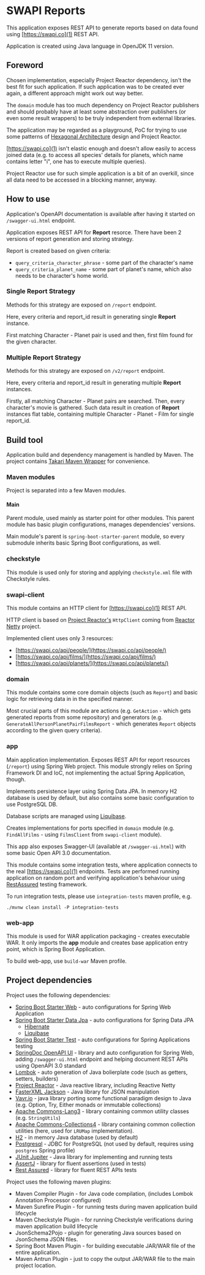 # SWAPI Reports

This application exposes REST API to generate reports based on data found using 
[https://swapi.co](1) REST API.

Application is created using Java language in OpenJDK 11 version.

## Foreword

Chosen implementation, especially Project Reactor dependency, isn't the best fit 
for such application.
If such application was to be created ever again, a different approach might work out way better.

The `domain` module has too much dependency on Project Reactor publishers and should probably
have at least some abstraction over publishers (or even some result wrappers) to be truly
independent from external libraries.

The application may be regarded as a playground, PoC for trying to use some 
patterns of [Hexagonal Architecture](7) design and Project Reactor.

[https://swapi.co](1) isn't elastic enough and doesn't allow easily to access joined data 
(e.g. to access all species' details for planets, which name contains letter "i", 
one has to execute multiple queries).

Project Reactor use for such simple application is a bit of an overkill, since all data
need to be accessed in a blocking manner, anyway.


## How to use

Application's OpenAPI documentation is available after having it started 
on `/swagger-ui.html` endpoint.

Application exposes REST API for **Report** resorce. There have been 2 versions of report 
generation and storing strategy.

Report is created based on given criteria:
* `query_criteria_character_phrase` - some part of the character's name
* `query_criteria_planet_name` - some part of planet's name, which also needs 
to be character's home world.

### Single Report Strategy

Methods for this strategy are exposed on `/report` endpoint.

Here, every criteria and report_id result in generating single **Report** instance.

First matching Character - Planet pair is used and then, first film found 
for the given character.

### Multiple Report Strategy

Methods for this strategy are exposed on `/v2/report` endpoint.

Here, every criteria and report_id result in generating multiple **Report** instances.

Firstly, all matching Character - Planet pairs are searched.
Then, every character's movie is gathered.
Such data result in creation of **Report** instances flat table, containing multiple 
Character - Planet - Film for single report_id. 

## Build tool

Application build and dependency management is handled by Maven. 
The project contains [Takari Maven Wrapper](2) for convenience.

### Maven modules
Project is separated into a few Maven modules.

#### Main
Parent module, used mainly as starter point for other modules. This parent module has basic
plugin configurations, manages dependencies' versions.

Main module's parent is `spring-boot-starter-parent` module, so every submodule inherits basic
Spring Boot configurations, as well.

### checkstyle
This module is used only for storing and applying `checkstyle.xml` file with Checkstyle rules.

### swapi-client
This module contains an HTTP client for [https://swapi.co](1) REST API.

HTTP client is based on [Project Reactor's](3) `HttpClient` coming from [Reactor Netty](4) project.

Implemented client uses only 3 resources:
 * [https://swapi.co/api/people/](https://swapi.co/api/people/)
 * [https://swapi.co/api/films/](https://swapi.co/api/films/)
 * [https://swapi.co/api/planets/](https://swapi.co/api/planets/)

### domain
This module contains some core domain objects (such as `Report`) and basic logic for retrieving 
data in in the specified manner.

Most crucial parts of this module are actions (e.g. `GetAction` - which gets generated reports from
some repository) and generators (e.g. `GenerateAllPersonPlanetPairFilmsReport` - which generates
`Report` objects according to the given query criteria).

### app
Main application implementation.
Exposes REST API for report resources (`/report`) using Spring Web project.
This module strongly relies on Spring Framework DI and IoC, not implementing the actual 
Spring Application, though.

Implements persistence layer using Spring Data JPA. In memory H2 database is used by default,
but also contains some basic configuration to use PostgreSQL DB.

Database scripts are managed using [Liquibase](5).

Creates implementations for ports specified in `domain` module (e.g. `FindAllFilms` - 
using `FilmsClient` from `swapi-client` module).

This app also exposes Swagger-UI (available at `/swagger-ui.html`) with some basic 
Open API 3.0 documentation.

This module contains some integration tests, where application connects to the real 
[https://swapi.co](1) endpoints. Tests are performed running application on random port
and verifying application's behaviour using [RestAssured](6) testing framework.

To run integration tests, please use `integration-tests` maven profile, e.g.

```
./mvnw clean install -P integration-tests
```

### web-app
This module is used for WAR application packaging - creates executable WAR.
It only imports the **app** module and creates base application entry point, 
which is Spring Boot Application.

To build web-app, use `build-war` Maven profile.

## Project dependencies

Project uses the following dependencies:

* [Spring Boot Starter Web](8) - auto configurations for Spring Web Application
* [Spring Boot Starter Data Jpa](9) - auto configurations for Spring Data JPA
    * [Hibernate](10)
    * [Liquibase](5)
* [Spring Boot Starter Test](11) - auto configurations for Spring Applications testing
* [SpringDoc OpenAPI UI](12) - library and auto configuration for Spring Web, adding `/swagger-ui.html`
endpoint and helping document REST APIs using OpenAPI 3.0 standard
* [Lombok](13) - auto generation of Java bolierplate code (such as getters, setters, builders)
* [Project Reactor](3) - Java reactive library, including Reactive Netty
* [FasterXML Jackson](14) - Java library for JSON manipulation
* [Vavr.io](15) - java library porting some functional paradigm design to Java 
(e.g. Option, Try, Either monads or immutable collections)
* [Apache Commons-Lang3](16) - library containing common utility classes (e.g. `StringUtils`)
* [Apache Commons-Collections4](17) - library containing common collection utilities 
(here, used for `LRUMap` implementation).
* [H2](18) - in memory Java database (used by default)
* [Postgresql](19) - JDBC for PostgreSQL (not used by default, requires using `postgres` Spring profile)
* [JUnit Jupiter](20) - Java library for implementing and running tests
* [AssertJ](21) - library for fluent assertions (used in tests)
* [Rest Assured](6) - library for fluent REST APIs tests

Project uses the following maven plugins:
* Maven Compiler Plugin - for Java code compilation, 
(includes Lombok Annotation Processor configured)
* Maven Surefire Plugin - for running tests during maven application build lifecycle
* Maven Checkstyle Plugin - for running Checkstyle verifications during 
maven application build lifecycle
* JsonSchema2Pojo - plugin for generating Java sources based on JsonSchema JSON files.
* Spring Boot Maven Plugin - for building executable JAR/WAR file of the entire application.
* Maven Antrun Plugin - just to copy the output JAR/WAR file to the main project location.




[1]: https://swapi.co
[2]: https://github.com/takari/maven-wrapper
[3]: https://projectreactor.io
[4]: https://projectreactor.io/docs/netty/release/reference/docs/index.html
[5]: https://www.liquibase.org/
[6]: http://rest-assured.io/
[7]: https://en.wikipedia.org/wiki/Hexagonal_architecture_(software)
[8]: https://github.com/spring-projects/spring-boot/tree/master/spring-boot-project/spring-boot-starters/spring-boot-starter-web
[9]: https://github.com/spring-projects/spring-boot/tree/master/spring-boot-project/spring-boot-starters/spring-boot-starter-data-jpa
[10]: https://hibernate.org/
[11]: https://github.com/spring-projects/spring-boot/tree/master/spring-boot-project/spring-boot-starters/spring-boot-starter-test
[12]: https://github.com/springdoc/springdoc-openapi
[13]: https://projectlombok.org/
[14]: https://github.com/FasterXML/jackson-databind
[15]: https://www.vavr.io/
[16]: https://commons.apache.org/proper/commons-lang/
[17]: http://commons.apache.org/proper/commons-collections/
[18]: https://h2database.com/html/main.html
[19]: https://www.postgresql.org/
[20]: https://junit.org/junit5/
[21]: https://assertj.github.io/doc/
